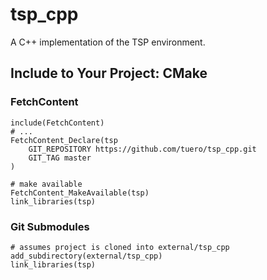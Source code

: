 # tsp_cpp

A C++ implementation of the TSP environment.

## Include to Your Project: CMake

### FetchContent
```shell
include(FetchContent)
# ...
FetchContent_Declare(tsp
    GIT_REPOSITORY https://github.com/tuero/tsp_cpp.git
    GIT_TAG master
)

# make available
FetchContent_MakeAvailable(tsp)
link_libraries(tsp)
```

### Git Submodules
```shell
# assumes project is cloned into external/tsp_cpp
add_subdirectory(external/tsp_cpp)
link_libraries(tsp)
```

